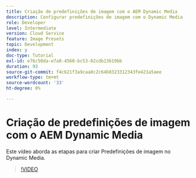```yaml
---
title: Criação de predefinições de imagem com o AEM Dynamic Media
description: Configurar predefinições de imagem com o Dynamic Media
role: Developer
level: Intermediate
version: Cloud Service
feature: Image Presets
topic: Development
index: y
doc-type: Tutorial
exl-id: e76c50da-e7a8-4560-bc53-02cdb13619bb
duration: 93
source-git-commit: f4c621f3a9caa8c2c64b8323312343fe421a5aee
workflow-type: tm+mt
source-wordcount: '33'
ht-degree: 0%

---
```


# Criação de predefinições de imagem com o AEM Dynamic Media

Este vídeo aborda as etapas para criar Predefinições de imagem no Dynamic Media.

>[!VIDEO](https://video.tv.adobe.com/v/335459?quality=12&learn=on)
